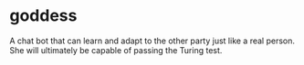 # goddess
A chat bot that can learn and adapt to the other party just like a real person.  She will ultimately be capable of passing the Turing test.

